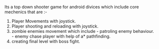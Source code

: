 Its a top down shooter game for android divices which include core mechenics that are :-
1) Player Movements with joystick.
2) Player shooting and reloading with joystick.
3) zombie enemies movement which include - patroling enemy behaviour.
                                         - enemy chase player with help of a* pathfinding.
4) creating final level with boss fight.   
